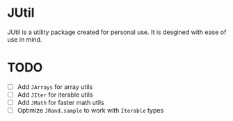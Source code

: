 # JUtil
JUtil is a utility package created for personal use. It is desgined with ease of use in mind.

# TODO
- [ ] Add `JArrays` for array utils
- [ ] Add `JIter` for iterable utils
- [ ] Add `JMath` for faster math utils
- [ ] Optimize `JRand.sample` to work with `Iterable` types